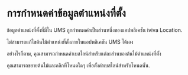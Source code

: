 # การกำหนดค่าข้อมูลตำแหน่งที่ตั้ง

ข้อมูลตำแหน่งที่ตั้งที่มีใน UMS ถูกกำหนดค่าเป็นส่วนหนึ่งของแอปพลิเคชัน iviva Location.

ไม่สามารถแก้ไขต้นไม้ตำแหน่งที่ตั้งภายในแอปพลิเคชัน UMS ได้เอง

อย่างไรก็ตาม, คุณสามารถกำหนดค่าเบสไลน์สำหรับแต่ละส่วนของต้นไม้ตำแหน่งที่ตั้ง

คุณสามารถขยายต้นไม้และคลิกที่โหนดใดๆ เพื่อตั้งค่าเบสไลน์สำหรับโหนดนั้น.